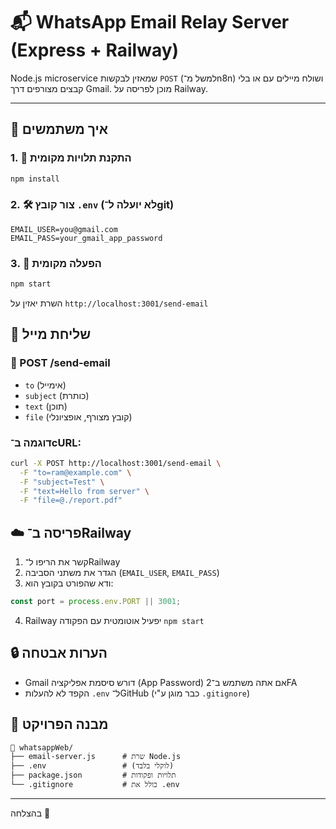 # 📬 WhatsApp Email Relay Server (Express + Railway)

Node.js microservice שמאזין לבקשות `POST` (למשל מ־n8n) ושולח מיילים עם או בלי קבצים מצורפים דרך Gmail.
מוכן לפריסה על Railway.

---

## 🚀 איך משתמשים

### 1. 🧰 התקנת תלויות מקומית
```bash
npm install
```

### 2. 🛠 צור קובץ `.env` (לא יועלה ל־git)
```env
EMAIL_USER=you@gmail.com
EMAIL_PASS=your_gmail_app_password
```

### 3. 🧪 הפעלה מקומית
```bash
npm start
```
השרת יאזין על `http://localhost:3001/send-email`


## 📡 שליחת מייל
### 🔗 POST /send-email
- `to` (אימייל)
- `subject` (כותרת)
- `text` (תוכן)
- `file` (קובץ מצורף, אופציונלי)

### דוגמה ב־cURL:
```bash
curl -X POST http://localhost:3001/send-email \
  -F "to=ram@example.com" \
  -F "subject=Test" \
  -F "text=Hello from server" \
  -F "file=@./report.pdf"
```


## ☁️ פריסה ב־Railway
1. קשר את הריפו ל־Railway
2. הגדר את משתני הסביבה (`EMAIL_USER`, `EMAIL_PASS`)
3. ודא שהפורט בקובץ הוא:
```js
const port = process.env.PORT || 3001;
```
4. Railway יפעיל אוטומטית עם הפקודה `npm start`


## 🔒 הערות אבטחה
- Gmail דורש סיסמת אפליקציה (App Password) אם אתה משתמש ב־2FA
- הקפד לא להעלות `.env` ל־GitHub (כבר מוגן ע"י `.gitignore`)


## 📂 מבנה הפרויקט
```
📁 whatsappWeb/
├── email-server.js      # שרת Node.js
├── .env                 # (לוקלי בלבד)
├── package.json         # תלויות ופקודות
└── .gitignore           # כולל את .env
```

---

בהצלחה 💌
